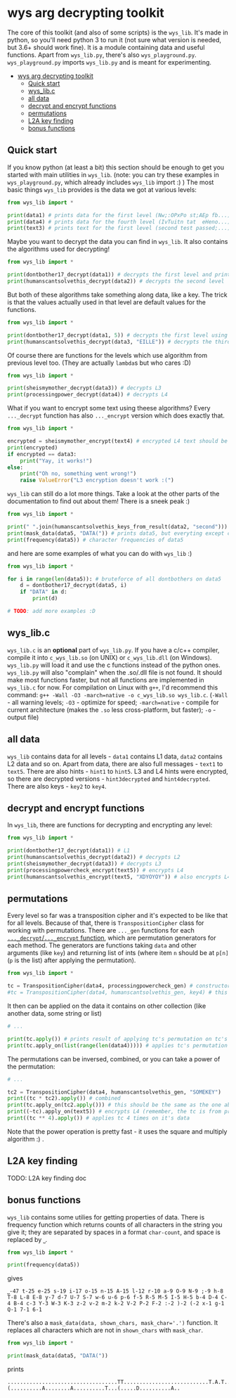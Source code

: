 # wys arg decrypting toolkit

The core of this toolkit (and also of some scripts) is the `wys_lib`. It's made in python, so you'll need python 3 to run it (not sure what version is needed, but 3.6+ should work fine). It is a module containing data and useful functions. Apart from `wys_lib.py`, there's also `wys_playground.py`. `wys_playground.py` imports `wys_lib.py` and is meant for experimenting.

- [wys arg decrypting toolkit](#wys-arg-decrypting-toolkit)
	- [Quick start](#quick-start)
	- [wys_lib.c](#wys_libc)
	- [all data](#all-data)
	- [decrypt and encrypt functions](#decrypt-and-encrypt-functions)
	- [permutations](#permutations)
	- [L2A key finding](#l2a-key-finding)
	- [bonus functions](#bonus-functions)

## Quick start

If you know python (at least a bit) this section should be enough to get you started with main utilities in `wys_lib`. (note: you can try these examples in `wys_playground.py`, which already includes `wys_lib` import :)  )
The most basic things `wys_lib` provides is the data we got at various levels:

```python
from wys_lib import *

print(data1) # prints data for the first level (Nw;:OPxPo st;AEp fb...)
print(data4) # prints data for the fourth level (IvTuitn tat  eHeno...)
print(text3) # prints text for the first level (second test passed;...)
```

Maybe you want to decrypt the data you can find in `wys_lib`. It also contains the algorithms used for decrypting!

```python
from wys_lib import *

print(dontbother17_decrypt(data1)) # decrypts the first level and prints the result
print(humanscantsolvethis_decrypt(data2)) # decrypts the second level
```

But both of these algorithms take something along data, like a key. The trick is that the values actually used in that level are default values for the functions.

```python
from wys_lib import *

print(dontbother17_decrypt(data1, 5)) # decrypts the first level using DONTBOTHER5 and prints the result
print(humanscantsolvethis_decrypt(data3, "EILLE")) # decrypts the third level - L3 uses L2 algorithm, just with a different key
```

Of course there are functions for the levels which use algorithm from previous level too. (They are actually `lambda`s but who cares :D)

```python
from wys_lib import *

print(sheismymother_decrypt(data3)) # decrypts L3
print(processingpower_decrypt(data4)) # decrypts L4
```

What if you want to encrypt some text using theese algorithms? Every `..._decrypt` function has also `..._encrypt` version which does exactly that.

```python
from wys_lib import *

encrypted = sheismymother_encrypt(text4) # encrypted L4 text should be same as L3 data
print(encrypted)
if encrypted == data3:
	print("Yay, it works!")
else:
	print("Oh no, something went wrong!")
	raise ValueError("L3 encryption doesn't work :(")
```

`wys_lib` can still do a lot more things. Take a look at the other parts of the documentation to find out about them! There is a sneek peak :)

```python
from wys_lib import *

print(" ".join(humanscantsolvethis_keys_from_result(data2, "second"))) # prints keys which would give you "second" at te start when you use L2A on data2
print(mask_data(data5, "DATA(")) # prints data5, but everyting except chars in "DATA(" are replaced by dots
print(frequency(data5)) # character frequencies of data5
```

and here are some examples of what you can do with `wys_lib` :)

```python
from wys_lib import *

for i in range(len(data5)): # bruteforce of all dontbothers on data5
	d = dontbother17_decrypt(data5, i)
	if "DATA" in d:
		print(d)

# TODO: add more examples :D
```

## wys_lib.c

`wys_lib.c` is an **optional** part of `wys_lib.py`. If you have a c/c++ compiler, compile it into `c_wys_lib.so` (on UNIX) or `c_wys_lib.dll` (on Windows). `wys_lib.py` will load it and use the c functions instead of the python ones. `wys_lib.py` will also "complain" when the .so/.dll file is not found. It should make most functions faster, but not all functions are implemented in `wys_lib.c` for now.
For compilation on Linux with `g++`, I'd recommend this command: `g++ -Wall -O3 -march=native -o c_wys_lib.so wys_lib.c`. (`-Wall` - all warning levels; `-O3` - optimize for speed; `-march=native` - compile for current architecture (makes the `.so` less cross-platform, but faster); `-o` - output file)

## all data

`wys_lib` contains data for all levels - `data1` contains L1 data, `data2` contains L2 data and so on. Apart from data, there are also full messages - `text1` to `text5`. There are also hints - `hint1` to `hint5`. L3 and L4 hints were encrypted, so there are decrypted versions - `hint3decrypted` and `hint4decrypted`. There are also keys - `key2` to `key4`.

## decrypt and encrypt functions

In `wys_lib`, there are functions for decrypting and encrypting any level:

```python
from wys_lib import *

print(dontbother17_decrypt(data1)) # L1
print(humanscantsolvethis_decrypt(data2)) # decrypts L2
print(sheismymother_decrypt(data3)) # decrypts L3
print(processingpowercheck_encrypt(text5)) # encrypts L4
print(humanscantsolvethis_encrypt(text5, "XDYOYOY")) # also encrypts L4 - the keys/constants (the 17) are default in each function
```

## permutations

Every level so far was a transposition cipher and it's expected to be like that for all levels. Because of that, there is `TranspositionCipher` class for working with permutations. There are `..._gen` functions for each [`..._decrypt`/`..._encrypt` function](#decrypt-and-encrypt-functions), which are permutation generators for each method. The generators are functions taking `data` and other arguments (like `key`) and returning list of ints (where item `n` should be at `p[n]` (`p` is the list) after applying the permutation).

```python
from wys_lib import *

tc = TranspositionCipher(data4, processingpowercheck_gen) # constructor takes data and generator, then generator arguments (without data)
#tc = TranspositionCipher(data4, humanscantsolvethis_gen, key4) # this does the same thing
```

It then can be applied on the data it contains on other collection (like another data, some string or list)

```python
# ...

print(tc.apply()) # prints result of applying tc's permutation on tc's data
print(tc.apply_on(list(range(len(data4))))) # applies tc's permutation onto a list containing [0,1,2,3,...]
```

The permutations can be inversed, combined, or you can take a power of the permutation:

```python
# ...

tc2 = TranspositionCipher(data4, humanscantsolvethis_gen, "SOMEKEY")
print((tc * tc2).apply()) # combined
print(tc.apply_on(tc2.apply())) # this should be the same as the one above
print((~tc).apply_on(text5)) # encrypts L4 (remember, the tc is from previous example :D )
print((tc ** 4).apply()) # applies tc 4 times on it's data
```

Note that the power operation is pretty fast - it uses the square and multiply algorithm :) .

## L2A key finding

TODO: L2A key finding doc

## bonus functions

`wys_lib` contains some utilies for getting properties of data. There is frequency function which returns counts of all characters in the string you give it; they are separated by spaces in a format `char-count`, and space is replaced by `⎵`.

```python
from wys_lib import *

print(frequency(data5))
```

gives

```
⎵-47 t-25 e-25 s-19 i-17 o-15 n-15 A-15 l-12 r-10 a-9 O-9 N-9 ;-9 h-8 T-8 L-8 E-8 y-7 d-7 U-7 S-7 w-6 u-6 p-6 f-5 R-5 M-5 I-5 H-5 b-4 D-4 C-4 B-4 c-3 Y-3 W-3 K-3 z-2 v-2 m-2 k-2 V-2 P-2 F-2 :-2 )-2 (-2 x-1 g-1 Q-1 7-1 6-1
```

There's also a `mask_data(data, shown_chars, mask_char='.')` function. It replaces all characters which are not in `shown_chars` with `mask_char`.

```python
from wys_lib import *

print(mask_data(data5, "DATA("))
```

prints

```
...................................TT...........................T.A.T......T...................................................A.A....A..............T.................T.........D.........AD.....A....A........................D............A................A..........................................................A.......A......A........(..........A........A..........T...(.....D..........A..
```
